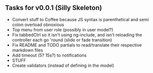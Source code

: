 Tasks for v0.0.1 (Silly Skeleton)
---------------------------------
* Convert stuff to Coffee because JS syntax is parenthetical and semi colon overload obnoxious
* Top menu from user role (possibly in user model?)
* Fix tabbedCtrl so it isn't using ng-include, and isn't reloading the
  controller each go 'round (slide or fade transition)
* Fix README and TODO partials to read/translate their respective markdown
  files
* Add timeout (5? 15s?) to notifications
* STUFF
* Create validators (instead of defining in the model)
